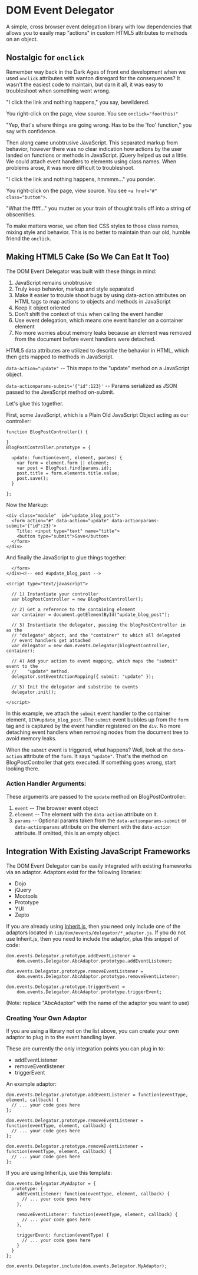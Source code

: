 # DOM Event Delegator

A simple, cross browser event delegation library with low dependencies that
allows you to easily map "actions" in custom HTML5 attributes to methods on an
object.

## Nostalgic for `onclick`

Remember way back in the Dark Ages of front end development when we used
`onclick` attributes with wanton disregard for the consequences? It wasn't the
easiest code to maintain, but darn it all, it was easy to troubleshoot when
something went wrong.

"I click the link and nothing happens," you say, bewildered.

You right-click on the page, view source. You see `onclick="foo(this)"`

"Yep, that's where things are going wrong. Has to be the 'foo' function," you
say with confidence.

Then along came unobtrusive JavaScript. This separated markup from behavior,
however there was no clear indication how actions by the user landed on
functions or methods in JavaScript. jQuery helped us out a little. We could
attach event handlers to elements using class names. When problems arose, it was
more difficult to troubleshoot.

"I click the link and nothing happens, hmmmm..." you ponder.

You right-click on the page, view source. You see `<a href="#" class="button">`.

"What the fffff..." you mutter as your train of thought trails off into a string
of obscenities.

To make matters worse, we often tied CSS styles to those class names, mixing
style and behavior. This is no better to maintain than our old, humble friend
the `onclick`.

## Making HTML5 Cake (So We Can Eat It Too)

The DOM Event Delegator was built with these things in mind:

1. JavaScript remains unobtrusive
2. Truly keep behavior, markup and style separated
3. Make it easier to trouble shoot bugs by using data-action attributes on HTML
   tags to map actions to objects and methods in JavaScript
4. Keep it object oriented
5. Don't shift the context of `this` when calling the event handler
6. Use event delegation, which means one event handler on a container element
7. No more worries about memory leaks because an element was removed from the
   document before event handlers were detached.

HTML5 data attributes are utilized to describe the behavior in HTML, which then
gets mapped to methods in JavaScript.

`data-action="update"` -- This maps to the "update" method on a JavaScript
object.

`data-actionparams-submit='{"id":123}'` -- Params serialized as JSON passed to
the JavaScript method on-submit.

Let's glue this together.

First, some JavaScript, which is a Plain Old JavaScript Object acting as our
controller:

    function BlogPostController() {

    }
    BlogPostController.prototype = {

      update: function(event, element, params) {
        var form = element.form || element;
        var post = BlogPost.find(params.id);
        post.title = form.elements.title.value;
        post.save();
      }

    };

Now the Markup:

    <div class="module"  id="update_blog_post">
      <form action="#" data-action="update" data-actionparams-submit='{"id":23}'>
        Title: <input type="text" name="title">
        <button type="submit">Save</button>
      </form>
    </div>

And finally the JavaScript to glue things together:

      </form>
    </div><!-- end #update_blog_post -->

    <script type="text/javascript">

      // 1) Instantiate your controller
      var blogPostController = new BlogPostController();

      // 2) Get a reference to the containing element
      var container = document.getElementById("update_blog_post");

      // 3) Instantiate the delegator, passing the blogPostController in as the
      // "delegate" object, and the "container" to which all delegated
      // event handlers get attached
      var delegator = new dom.events.Delegator(blogPostController, container);
      
      // 4) Add your action to event mapping, which maps the "submit" event to the
      //    "update" method.
      delegator.setEventActionMapping({ submit: "update" });

      // 5) Init the delegator and substribe to events
      delegator.init();
      
    </script>

In this example, we attach the `submit` event handler to the container element,
`DIV#update_blog_post`. The `submit` event bubbles up from the `form` tag and is
captured by the event handler registered on the `div`. No more detaching event
handlers when removing nodes from the document tree to avoid memory leaks.

When the `submit` event is triggered, what happens? Well, look at the
`data-action` attribute of the `form`. It says `"update"`. That's the method on
BlogPostController that gets executed. If something goes wrong, start looking
there.

### Action Handler Arguments:

These arguments are passed to the `update` method on BlogPostController:

1. `event` -- The browser event object
2. `element` -- The element with the `data-action` attribute on it.
3. `params` -- Optional params taken from the `data-actionparams-submit` or
   `data-actionparams` attribute on the element with the `data-action`
   attribute. If omitted, this is an empty object.

## Integration With Existing JavaScript Frameworks

The DOM Event Delegator can be easily integrated with existing frameworks via an
adaptor. Adaptors exist for the following libraries:

* Dojo
* jQuery
* Mootools
* Prototype
* YUI
* Zepto

If you are already using [Inherit.js](https://github.com/gburghardt/inherit.js),
then you need only include one of the adaptors located in
`lib/dom/events/delegator/*_adaptor.js`. If you do not use Inherit.js, then you
need to include the adaptor, plus this snippet of code:

    dom.events.Delegator.prototype.addEventListener =
        dom.events.Delegator.AbcAdaptor.prototype.addEventListener;

    dom.events.Delegator.prototype.removeEventListener =
        dom.events.Delegator.AbcAdaptor.prototype.removeEventListener;

    dom.events.Delegator.prototype.triggerEvent =
        dom.events.Delegator.AbcAdaptor.prototype.triggerEvent;

(Note: replace "AbcAdaptor" with the name of the adaptor you want to use)

### Creating Your Own Adaptor

If you are using a library not on the list above, you can create your own
adaptor to plug in to the event handling layer.

These are currently the only integration points you can plug in to:

* addEventListener
* removeEventlistener
* triggerEvent

An example adaptor:

    dom.events.Delegator.prototype.addEventListener = function(eventType, element, callback) {
      // ... your code goes here
    };

    dom.events.Delegator.prototype.removeEventListener = function(eventType, element, callback) {
      // ... your code goes here
    };
    
    dom.events.Delegator.prototype.removeEventListener = function(eventType, element, callback) {
      // ... your code goes here
    };

If you are using Inherit.js, use this template:

    dom.events.Delegator.MyAdaptor = {
      prototype: {
        addEventListener: function(eventType, element, callback) {
          // ... your code goes here
        },

        removeEventListener: function(eventType, element, callback) {
          // ... your code goes here
        },

        triggerEvent: function(eventType) {
          // ... your code goes here
        }
      }
    };

    dom.events.Delegator.include(dom.events.Delegator.MyAdaptor);